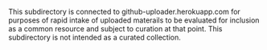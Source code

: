 This subdirectory is connected to github-uploader.herokuapp.com for purposes of rapid intake of uploaded materails to be evaluated for inclusion as a common resource and subject to curation at that point.  This subdirectory is not intended as a curated collection.
